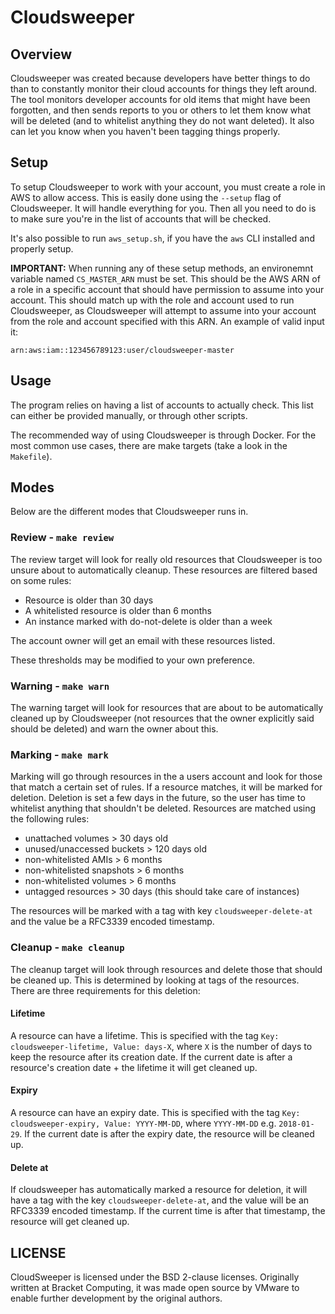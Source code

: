 # Cloudsweeper

## Overview
Cloudsweeper was created because developers have better things to do than to constantly monitor their cloud accounts for things they left around. The tool monitors developer accounts for old items that might have been forgotten, and then sends reports to you or others to let them know what will be deleted (and to whitelist anything they do not want deleted).  It also can let you know when you haven't been tagging things properly.  


## Setup
To setup Cloudsweeper to work with your account, you must create a role in AWS to allow access. This is easily done using the `--setup` flag of Cloudsweeper. It will handle everything for you. Then all you need to do is to make sure you're in the list of accounts that will be checked. 

It's also possible to run `aws_setup.sh`, if you have the `aws` CLI installed and properly setup.

**IMPORTANT:** When running any of these setup methods, an environemnt variable named `CS_MASTER_ARN` must be set. This should be the AWS ARN of a role in a specific account that should have permission to assume into your account. This should match up with the role and account used to run Cloudsweeper, as Cloudsweeper will attempt to assume into your account from the role and account specified with this ARN. An example of valid input it:
```
arn:aws:iam::123456789123:user/cloudsweeper-master
```

## Usage
The program relies on having a list of accounts to actually check. This list can either be provided manually, or through other scripts.

The recommended way of using Cloudsweeper is through Docker. For the most common use cases, there are make targets (take a look in the `Makefile`).

## Modes
Below are the different modes that Cloudsweeper runs in.

### Review - `make review`
The review target will look for really old resources that Cloudsweeper is too unsure about to automatically cleanup. These resources are filtered based on some rules:
- Resource is older than 30 days
- A whitelisted resource is older than 6 months
- An instance marked with do-not-delete is older than a week

The account owner will get an email with these resources listed.

These thresholds may be modified to your own preference.

### Warning - `make warn`
The warning target will look for resources that are about to be automatically cleaned up by Cloudsweeper (not resources that the owner explicitly said should be deleted) and warn the owner about this.

### Marking - `make mark`
Marking will go through resources in the a users account and look for those that match a certain set of rules. If a resource matches, it will be marked for deletion. Deletion is set a few days in the future, so the user has time to whitelist anything that shouldn't be deleted. Resources are matched using the following rules:
- unattached volumes > 30 days old
- unused/unaccessed buckets > 120 days old
- non-whitelisted AMIs > 6 months
- non-whitelisted snapshots > 6 months
- non-whitelisted volumes > 6 months
- untagged resources > 30 days (this should take care of instances)

The resources will be marked with a tag with key `cloudsweeper-delete-at` and the value be a RFC3339 encoded timestamp.

### Cleanup - `make cleanup`
The cleanup target will look through resources and delete those that should be cleaned up. This is determined by looking at tags of the resources. There are three requirements for this deletion:
#### Lifetime
A resource can have a lifetime. This is specified with the tag `Key: cloudsweeper-lifetime, Value: days-X`, where `X` is the number of days to keep the resource after its creation date. If the current date is after a resource's creation date + the lifetime it will get cleaned up.
#### Expiry
A resource can have an expiry date. This is specified with the tag `Key: cloudsweeper-expiry, Value: YYYY-MM-DD`, where `YYYY-MM-DD` e.g. `2018-01-29`. If the current date is after the expiry date, the resource will be cleaned up.
#### Delete at
If cloudsweeper has automatically marked a resource for deletion, it will have a tag with the key `cloudsweeper-delete-at`, and the value will be an RFC3339 encoded timestamp. If the current time is after that timestamp, the resource will get cleaned up.

## LICENSE
CloudSweeper is licensed under the BSD 2-clause licenses. Originally written
at Bracket Computing, it was made open source by VMware to enable further
development by the original authors.
